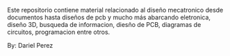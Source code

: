Este repositorio contiene material relacionado al diseño mecatronico desde documentos hasta diseños de pcb y mucho más abarcando eletronica, diseño 3D, busqueda de informacion, diesño de PCB, diagramas de circuitos, programacion entre otros.

By: Dariel Perez
